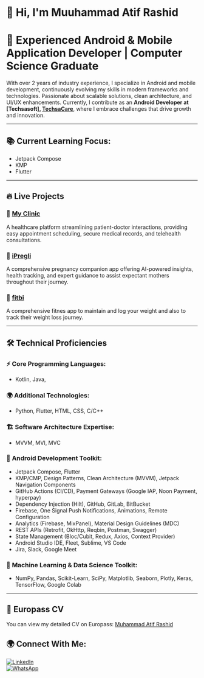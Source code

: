 # 👋 Hi, I'm Muuhammad Atif Rashid  

# 🚀 Experienced Android & Mobile Application Developer | Computer Science Graduate

With over 2 years of industry experience, I specialize in Android and mobile development, continuously evolving my skills in modern frameworks and technologies. Passionate about scalable solutions, clean architecture, and UI/UX enhancements. Currently, I contribute as an **Android Developer at [Techsasoft], [TechsaCare](https://techsacare.com)**, where I embrace challenges that drive growth and innovation.

---

## 📚 Current Learning Focus:
- Jetpack Compose
- KMP
- Flutter

---

## 🔥 Live Projects

### 🎯 **[My Clinic](https://play.google.com/store/apps/details?id=com.myclinic.ksa&hl=en)**
A healthcare platform streamlining patient-doctor interactions, providing easy appointment scheduling, secure medical records, and telehealth consultations.

### 🤰 **[iPregli](https://play.google.com/store/apps/details?id=com.techsasoft.pregli&hl=en)**
A comprehensive pregnancy companion app offering AI-powered insights, health tracking, and expert guidance to assist expectant mothers throughout their journey.

### 🤰 **[fitbi](https://play.google.com/store/apps/details?id=com.techsacare.weighttracker&hl=en)**
A comprehensive fitnes app to maintain and log your weight and also to track their weight loss journey.

---

## 🛠️ Technical Proficiencies

### ⚡ **Core Programming Languages:**
- Kotlin, Java,

### 🌍 **Additional Technologies:**
- Python, Flutter, HTML, CSS, C/C++

### 🏗 **Software Architecture Expertise:**
- MVVM, MVI, MVC

### 📌 **Android Development Toolkit:**
- Jetpack Compose, Flutter
- KMP/CMP, Design Patterns, Clean Architecture (MVVM), Jetpack Navigation Components
- GitHub Actions (CI/CD), Payment Gateways (Google IAP, Noon Payment, hyperpay)
- Dependency Injection (Hilt), GitHub, GitLab, BitBucket
- Firebase, One Signal Push Notifications, Animations, Remote Configuration
- Analytics (Firebase, MixPanel), Material Design Guidelines (MDC)
- REST APIs (Retrofit, OkHttp, Reqbin, Postman, Swagger)
- State Management (Bloc/Cubit, Redux, Axios, Context Provider)
- Android Studio IDE, Fleet, Sublime, VS Code
- Jira, Slack, Google Meet

### 🧠 **Machine Learning & Data Science Toolkit:**
- NumPy, Pandas, Scikit-Learn, SciPy, Matplotlib, Seaborn, Plotly, Keras, TensorFlow, Google Colab

---
## 📄 Europass CV
You can view my detailed CV on Europass: [Muhammad Atif Rashid](https://europa.eu/europass/eportfolio/screen/profile?profileId=662f95ae96f03871ee680bc7&lang=en)

## 🌍 Connect With Me:
[![LinkedIn](https://img.shields.io/badge/LinkedIn-0077B5?style=for-the-badge&logo=linkedin&logoColor=white)](https://www.linkedin.com/in/muhammad-atif-rashid/)  
[![WhatsApp](https://img.shields.io/badge/WhatsApp-25D366?style=for-the-badge&logo=whatsapp&logoColor=white)](https://wa.me/03029548818)

